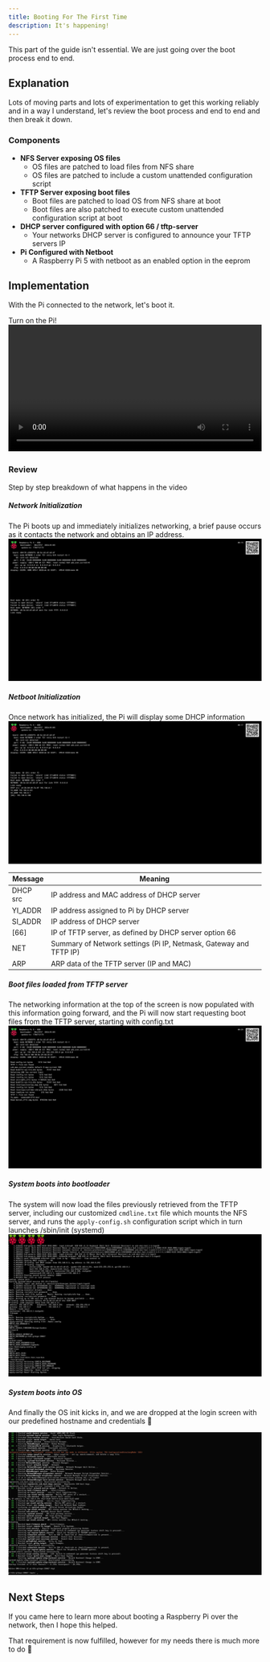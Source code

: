 ```yaml
---
title: Booting For The First Time
description: It's happening!
---
```


This part of the guide isn't essential. We are just going over the boot process end to end.

## Explanation

Lots of moving parts and lots of experimentation to get this working reliably and in a way I understand, let's review the boot process and end to end and then break it down.

### Components
- **NFS Server exposing OS files**
    - OS files are patched to load files from NFS share
    - OS files are patched to include a custom unattended configuration script
- **TFTP Server exposing boot files**
    - Boot files are patched to load OS from NFS share at boot
    - Boot files are also patched to execute custom unattended configuration script at boot
- **DHCP server configured with option 66 / tftp-server**
    - Your networks DHCP server is configured to announce your TFTP servers IP
- **Pi Configured with Netboot**
    - A Raspberry Pi 5 with netboot as an enabled option in the eeprom

## Implementation

With the Pi connected to the network, let's boot it.

Turn on the Pi!
<video controls width="100%" title="First Boot">
    <source src="/pi-k3s-gitops/assets/docs/guides/bootstrap/prep/first-boot.mp4" type="video/mp4">
    Your browser does not support the video tag.
</video>

### Review

Step by step breakdown of what happens in the video

##### Network Initialization
The Pi boots up and immediately initializes networking, a brief pause occurs as it contacts the network and obtains an IP address.
![capture of Pi bootloader with netboot enabled, pre-networking](../../../../assets/docs/guides/bootstrap/prep/review/pre-net.jpg)

##### Netboot Initialization
Once network has initialized, the Pi will display some DHCP information
![capture of Pi bootloader with netboot enabled, networking having initialized](../../../../assets/docs/guides/bootstrap/prep/review/net.jpg)

| Message   | Meaning |
| --------- | ----------------------------------------------------------------- |
| DHCP src  | IP address and MAC address of DHCP server                         |
| YI_ADDR   | IP address assigned to Pi by DHCP server                          |
| SI_ADDR   | IP address of DHCP server                                         |
| [66]      | IP of TFTP server, as defined by DHCP server option 66            |
| NET       | Summary of Network settings (Pi IP, Netmask, Gateway and TFTP IP) |
| ARP       | ARP data of the TFTP server (IP and MAC)                          |

##### Boot files loaded from TFTP server
The networking information at the top of the screen is now populated with this information going forward, and the Pi will now start requesting boot files from the TFTP server, starting with config.txt
![capture of Pi bootloader with netboot enabled, requesting files from TFTP server](../../../../assets/docs/guides/bootstrap/prep/review/tftp-reqs.jpg)

##### System boots into bootloader
The system will now load the files previously retrieved from the TFTP server, including our customized `cmdline.txt` file which mounts the NFS server, and runs the `apply-config.sh` configuration script which in turn launches /sbin/init (systemd)
![capture of Pi bootloader with netboot enabled, booting bootloader files from TFTP server](../../../../assets/docs/guides/bootstrap/prep/review/tftp-boot.jpg)

##### System boots into OS
And finally the OS init kicks in, and we are dropped at the login screen with our predefined hostname and credentials 🎉

![capture of Pi bootloader with netboot enabled, booting OS files from NFS server](../../../../assets/docs/guides/bootstrap/prep/review/os-boot.jpg)

## Next Steps

If you came here to learn more about booting a Raspberry Pi over the network, then I hope this helped.

That requirement is now fulfilled, however for my needs there is much more to do 🤠